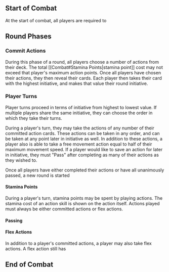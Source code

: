 ## Start of Combat
At the start of combat, all players are required to

## Round Phases

### Commit Actions
During this phase of a round, all players choose a number of actions from their deck. The total [[Combat#Stamina Points|stamina point]] cost may not exceed that player's maximum action points. Once all players have chosen their actions, they then reveal their cards. Each player then takes their card  with the highest initiative, and makes that value their round initiative.

### Player Turns
Player turns proceed in terms of initiative from highest to lowest value. If multiple players share the same initiative, they can choose the order in which they take their turns.

During a player's turn, they may take the actions of any number of their committed action cards. These actions can be taken in any order, and can be taken at any point later in initiative as well. In addition to these actions, a player also is able to take a free movement action equal to half of their maximum movement speed. If a player would like to save an action for later in initiative, they must "Pass" after completing as many of their actions as they wished to.

Once all players have either completed their actions or have all unanimously passed, a new round is started

#### Stamina Points
During a player's turn, stamina points may be spent by playing actions. The stamina cost of an action skill is shown on the action itself. Actions played must always be either committed actions or flex actions.

#### Passing

#### Flex Actions
In addition to a player's committed actions, a player may also take flex actions. A flex action still has

## End of Combat

